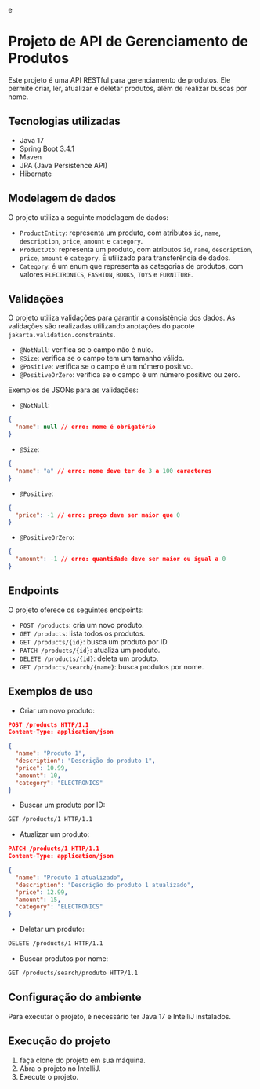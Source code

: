   e    
# Projeto de API de Gerenciamento de Produtos

Este projeto é uma API RESTful para gerenciamento de produtos. Ele permite criar, ler, atualizar e deletar produtos, além de realizar buscas por nome.

## Tecnologias utilizadas

* Java 17
* Spring Boot 3.4.1
* Maven
* JPA (Java Persistence API)
* Hibernate

## Modelagem de dados

O projeto utiliza a seguinte modelagem de dados:

* `ProductEntity`: representa um produto, com atributos `id`, `name`, `description`, `price`, `amount` e `category`.
* `ProductDto`: representa um produto, com atributos `id`, `name`, `description`, `price`, `amount` e `category`. É utilizado para transferência de dados.
* `Category`: é um enum que representa as categorias de produtos, com valores `ELECTRONICS`, `FASHION`, `BOOKS`, `TOYS` e `FURNITURE`.

## Validações

O projeto utiliza validações para garantir a consistência dos dados. As validações são realizadas utilizando anotações do pacote `jakarta.validation.constraints`.

* `@NotNull`: verifica se o campo não é nulo.
* `@Size`: verifica se o campo tem um tamanho válido.
* `@Positive`: verifica se o campo é um número positivo.
* `@PositiveOrZero`: verifica se o campo é um número positivo ou zero.

Exemplos de JSONs para as validações:

* `@NotNull`:
```json
{
  "name": null // erro: nome é obrigatório
}
```

* `@Size`:
```json
{
  "name": "a" // erro: nome deve ter de 3 a 100 caracteres
}
```

* `@Positive`:
```json
{
  "price": -1 // erro: preço deve ser maior que 0
}
```

* `@PositiveOrZero`:
```json
{
  "amount": -1 // erro: quantidade deve ser maior ou igual a 0
}
```

## Endpoints

O projeto oferece os seguintes endpoints:

* `POST /products`: cria um novo produto.
* `GET /products`: lista todos os produtos.
* `GET /products/{id}`: busca um produto por ID.
* `PATCH /products/{id}`: atualiza um produto.
* `DELETE /products/{id}`: deleta um produto.
* `GET /products/search/{name}`: busca produtos por nome.

## Exemplos de uso

* Criar um novo produto:
```json
POST /products HTTP/1.1
Content-Type: application/json

{
  "name": "Produto 1",
  "description": "Descrição do produto 1",
  "price": 10.99,
  "amount": 10,
  "category": "ELECTRONICS"
}
```

* Buscar um produto por ID:
```bash
GET /products/1 HTTP/1.1
```

* Atualizar um produto:
```json
PATCH /products/1 HTTP/1.1
Content-Type: application/json

{
  "name": "Produto 1 atualizado",
  "description": "Descrição do produto 1 atualizado",
  "price": 12.99,
  "amount": 15,
  "category": "ELECTRONICS"
}
```

* Deletar um produto:
```bash
DELETE /products/1 HTTP/1.1
```

* Buscar produtos por nome:
```bash
GET /products/search/produto HTTP/1.1
```

## Configuração do ambiente

Para executar o projeto, é necessário ter Java 17 e IntelliJ instalados.

## Execução do projeto

1. faça clone do projeto em sua máquina.
2. Abra o projeto no IntelliJ.
3. Execute o projeto.
